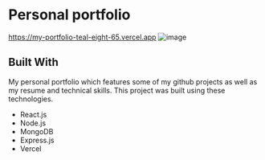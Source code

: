 # Personal portfolio
https://my-portfolio-teal-eight-65.vercel.app
![image](https://github.com/Alex13266/my_portfolio/assets/79878120/d5dd51ae-ac51-4ace-9228-27b67eda6a9e)

## Built With
My personal portfolio which features some of my github projects as well as my resume and technical skills.
This project was built using these technologies.
* React.js
* Node.js
* MongoDB
* Express.js
* Vercel
